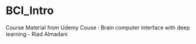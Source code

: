 # BCI_Intro
Course Material from Udemy Couse : Brain computer interface with deep learning - Riad Almadani
